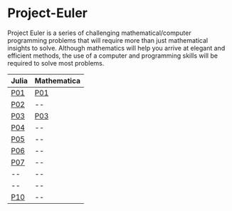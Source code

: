 # Project-Euler
Project Euler is a series of challenging mathematical/computer programming problems that will require more than just mathematical insights to solve. Although mathematics will help you arrive at elegant and efficient methods, the use of a computer and programming skills will be required to solve most problems.

| Julia  | Mathematica |
| ------------- | ------------- |
| <a href="Julia/problem_1/problem_1.jl"> P01 | <a href="Wolfram Mathematica/problem_1/problem_1.wl">  P01 |
| <a href="Julia/problem_1/problem_1.jl"> P02  | -- |
| <a href="Julia/problem_3/problem_3.jl"> P03  | <a href="Wolfram Mathematica/problem_3"> P03 |
| <a href="Julia/problem_4/problem_4.jl"> P04 | -- |
| <a href="Julia/problem_5/problem_5.jl"> P05 | -- |
| <a href="Julia/problem_6/problem_6.jl"> P06 | -- |
| <a href="Julia/problem_7/problem_7.jl"> P07 | -- |
| -- | -- |
| -- | -- |
| <a href="Julia/problem_10/problem_10.jl"> P10 | -- |
